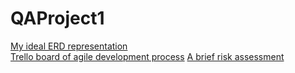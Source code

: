 # QAProject1

[My ideal ERD representation](https://drive.google.com/file/d/1-ukFDbqeWsIfEVCPUWOmNFj9W95Ktbze/view?usp=sharing)
<br>
[Trello board of agile development process](https://trello.com/b/P9M2NvAt)
[A brief risk assessment](https://1drv.ms/w/s!AhSuBRLI6vRYsWXDDgt6qmgNjH57?e=LUZDzE)
